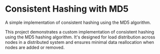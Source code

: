 # Consistent Hashing with MD5
A simple implementation of consistent hashing using the MD5 algorithm.

This project demonstrates a custom implementation of consistent hashing using the MD5 hashing algorithm. It's designed for load distribution across nodes in a distributed system and ensures minimal data reallocation when nodes are added or removed.
